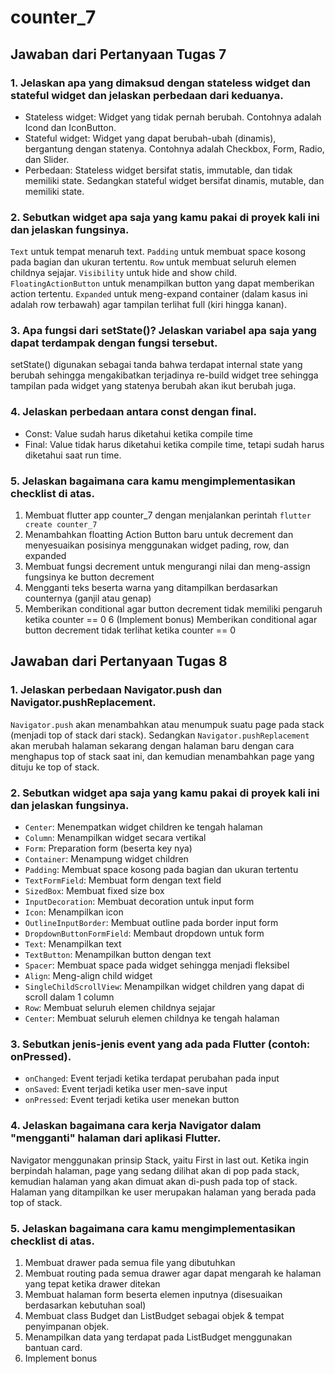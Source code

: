 # counter_7

## Jawaban dari Pertanyaan Tugas 7
### 1. Jelaskan apa yang dimaksud dengan stateless widget dan stateful widget dan jelaskan perbedaan dari keduanya.
- Stateless widget: Widget yang tidak pernah berubah. Contohnya adalah Icond dan IconButton.
- Stateful widget: Widget yang dapat berubah-ubah (dinamis), bergantung dengan statenya. Contohnya adalah Checkbox, Form, Radio, dan Slider.
- Perbedaan: Stateless widget bersifat statis, immutable, dan tidak memiliki state. Sedangkan stateful widget bersifat dinamis, mutable, dan memiliki state.

### 2. Sebutkan widget apa saja yang kamu pakai di proyek kali ini dan jelaskan fungsinya.
`Text` untuk tempat menaruh text. `Padding` untuk membuat space kosong pada bagian dan ukuran tertentu. `Row` untuk membuat seluruh elemen childnya sejajar. `Visibility` untuk hide and show child. `FloatingActionButton` untuk menampilkan button yang dapat memberikan action tertentu. `Expanded` untuk meng-expand container (dalam kasus ini adalah row terbawah) agar tampilan terlihat full (kiri hingga kanan).

### 3. Apa fungsi dari setState()? Jelaskan variabel apa saja yang dapat terdampak dengan fungsi tersebut.
setState() digunakan sebagai tanda bahwa terdapat internal state yang berubah sehingga mengakibatkan terjadinya re-build widget tree sehingga tampilan pada widget yang statenya berubah akan ikut berubah juga.

### 4. Jelaskan perbedaan antara const dengan final.
- Const: Value sudah harus diketahui ketika compile time
- Final: Value tidak harus diketahui ketika compile time, tetapi sudah harus diketahui saat run time.

### 5. Jelaskan bagaimana cara kamu mengimplementasikan checklist di atas.
1. Membuat flutter app counter_7 dengan menjalankan perintah `flutter create counter_7`
2. Menambahkan floatting Action Button baru untuk decrement dan menyesuaikan posisinya menggunakan widget pading, row, dan expanded
3. Membuat fungsi decrement untuk mengurangi nilai dan meng-assign fungsinya ke button decrement
4. Mengganti teks beserta warna yang ditampilkan berdasarkan counternya (ganjil atau genap)
5. Memberikan conditional agar button decrement tidak memiliki pengaruh ketika counter == 0
6 (Implement bonus) Memberikan conditional agar button decrement tidak terlihat ketika counter == 0

## Jawaban dari Pertanyaan Tugas 8
### 1. Jelaskan perbedaan Navigator.push dan Navigator.pushReplacement.
`Navigator.push` akan menambahkan atau menumpuk suatu page pada stack (menjadi top of stack dari stack). Sedangkan `Navigator.pushReplacement` akan merubah halaman sekarang dengan halaman baru dengan cara menghapus top of stack saat ini, dan kemudian menambahkan page yang dituju ke top of stack.

### 2. Sebutkan widget apa saja yang kamu pakai di proyek kali ini dan jelaskan fungsinya.
- `Center`: Menempatkan widget children ke tengah halaman
- `Column`: Menampilkan widget secara vertikal
- `Form`: Preparation form (beserta key nya)
- `Container`: Menampung widget children
- `Padding`: Membuat space kosong pada bagian dan ukuran tertentu
- `TextFormField`: Membuat form dengan text field
- `SizedBox`: Membuat fixed size box
- `InputDecoration`: Membuat decoration untuk input form
- `Icon`: Menampilkan icon
- `OutlineInputBorder`: Membuat outline pada border input form
- `DropdownButtonFormField`: Membaut dropdown untuk form
- `Text`: Menampilkan text
- `TextButton`: Menampilkan button dengan text
- `Spacer`: Membuat space pada widget sehingga menjadi fleksibel
- `Align`: Meng-align child widget
- `SingleChildScrollView`: Menampilkan widget children yang dapat di scroll dalam 1 column
- `Row`: Membuat seluruh elemen childnya sejajar
- `Center`: Membuat seluruh elemen childnya ke tengah halaman

### 3. Sebutkan jenis-jenis event yang ada pada Flutter (contoh: onPressed).
- `onChanged`: Event terjadi ketika terdapat perubahan pada input
- `onSaved`: Event terjadi ketika user men-save input
- `onPressed`: Event terjadi ketika user menekan button

### 4. Jelaskan bagaimana cara kerja Navigator dalam "mengganti" halaman dari aplikasi Flutter.
Navigator menggunakan prinsip Stack, yaitu First in last out. Ketika ingin berpindah halaman, page yang sedang dilihat akan di pop pada stack, kemudian halaman yang akan dimuat akan di-push pada top of stack. Halaman yang ditampilkan ke user merupakan halaman yang berada pada top of stack.

### 5. Jelaskan bagaimana cara kamu mengimplementasikan checklist di atas.
1. Membuat drawer pada semua file yang dibutuhkan
2. Membuat routing pada semua drawer agar dapat mengarah ke halaman yang tepat ketika drawer ditekan
3. Membuat halaman form beserta elemen inputnya (disesuaikan berdasarkan kebutuhan soal)
4. Membuat class Budget dan ListBudget sebagai objek & tempat penyimpanan objek.
5. Menampilkan data yang terdapat pada ListBudget menggunakan bantuan card.
6. Implement bonus
